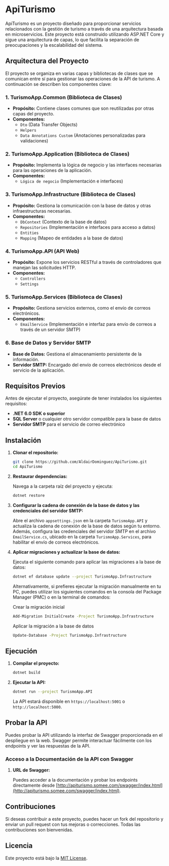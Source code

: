 # ApiTurismo

ApiTurismo es un proyecto diseñado para proporcionar servicios relacionados con la gestión de turismo a través de una arquitectura basada en microservicios. Este proyecto está construido utilizando ASP.NET Core y sigue una arquitectura de capas, lo que facilita la separación de preocupaciones y la escalabilidad del sistema.

## Arquitectura del Proyecto

El proyecto se organiza en varias capas y bibliotecas de clases que se comunican entre sí para gestionar las operaciones de la API de turismo. A continuación se describen los componentes clave:

### 1. TurismoApp.Common (Biblioteca de Clases)
- **Propósito:** Contiene clases comunes que son reutilizadas por otras capas del proyecto.
- **Componentes:**
  - `Dto` (Data Transfer Objects)
  - `Helpers`
  - `Data Annotations Custom` (Anotaciones personalizadas para validaciones)

### 2. TurismoApp.Application (Biblioteca de Clases)
- **Propósito:** Implementa la lógica de negocio y las interfaces necesarias para las operaciones de la aplicación.
- **Componentes:**
  - `Lógica de negocio` (Implementación e interfaces)

### 3. TurismoApp.Infrastructure (Biblioteca de Clases)
- **Propósito:** Gestiona la comunicación con la base de datos y otras infraestructuras necesarias.
- **Componentes:**
  - `DbContext` (Contexto de la base de datos)
  - `Repositories` (Implementación e interfaces para acceso a datos)
  - `Entities`
  - `Mapping` (Mapeo de entidades a la base de datos)

### 4. TurismoApp.API (API Web)
- **Propósito:** Expone los servicios RESTful a través de controladores que manejan las solicitudes HTTP.
- **Componentes:**
  - `Controllers`
  - `Settings`

### 5. TurismoApp.Services (Biblioteca de Clases)
- **Propósito:** Gestiona servicios externos, como el envío de correos electrónicos.
- **Componentes:**
  - `EmailService` (Implementación e interfaz para envío de correos a través de un servidor SMTP)

### 6. Base de Datos y Servidor SMTP
- **Base de Datos:** Gestiona el almacenamiento persistente de la información.
- **Servidor SMTP:** Encargado del envío de correos electrónicos desde el servicio de la aplicación.

## Requisitos Previos

Antes de ejecutar el proyecto, asegúrate de tener instalados los siguientes requisitos:

- **.NET 6.0 SDK o superior**
- **SQL Server** o cualquier otro servidor compatible para la base de datos
- **Servidor SMTP** para el servicio de correo electrónico

## Instalación

1. **Clonar el repositorio:**

    ```bash
    git clone https://github.com/AldairDominguez/ApiTurismo.git
    cd ApiTurismo
    ```

2. **Restaurar dependencias:**

    Navega a la carpeta raíz del proyecto y ejecuta:

    ```bash
    dotnet restore
    ```

3. **Configurar la cadena de conexión de la base de datos y las credenciales del servidor SMTP:**

   Abre el archivo `appsettings.json` en la carpeta `TurismoApp.API` y actualiza la cadena de conexión de la base de datos según tu entorno. Además, configura las credenciales del servidor SMTP en el archivo `EmailService.cs`, ubicado en la carpeta `TurismoApp.Services`, para habilitar el envío de correos electrónicos.

4. **Aplicar migraciones y actualizar la base de datos:**

    Ejecuta el siguiente comando para aplicar las migraciones a la base de datos:

    ```bash
    dotnet ef database update --project TurismoApp.Infrastructure
    ```
    Alternativamente, si prefieres ejecutar la migración manualmente en tu PC, puedes utilizar los siguientes comandos en la consola del Package Manager (PMC) o en la terminal de comandos:
   
    Crear la migración inicial
   
    ```bash
    Add-Migration InitialCreate -Project TurismoApp.Infrastructure
    ```
   
    Aplicar la migración a la base de datos
   
    ```bash
    Update-Database -Project TurismoApp.Infrastructure
    ```

## Ejecución

1. **Compilar el proyecto:**

    ```bash
    dotnet build
    ```

2. **Ejecutar la API:**

    ```bash
    dotnet run --project TurismoApp.API
    ```

    La API estará disponible en `https://localhost:5001` o `http://localhost:5000`.

## Probar la API

Puedes probar la API utilizando la interfaz de Swagger proporcionada en el despliegue en la web. Swagger permite interactuar fácilmente con los endpoints y ver las respuestas de la API.

### Acceso a la Documentación de la API con Swagger

1. **URL de Swagger:**

    Puedes acceder a la documentación y probar los endpoints directamente desde [http://apiturismo.somee.com/swagger/index.html](http://apiturismo.somee.com/swagger/index.html).

## Contribuciones

Si deseas contribuir a este proyecto, puedes hacer un fork del repositorio y enviar un pull request con tus mejoras o correcciones. Todas las contribuciones son bienvenidas.

## Licencia

Este proyecto está bajo la [MIT License](https://opensource.org/licenses/MIT).
